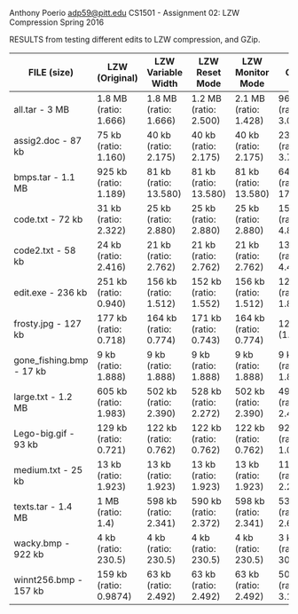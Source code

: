 Anthony Poerio
adp59@pitt.edu
CS1501 - Assignment 02: LZW Compression
Spring 2016

RESULTS from testing different edits to LZW compression, and GZip.

| FILE (size)              | LZW (Original)         | LZW Variable Width    | LZW Reset Mode        | LZW Monitor Mode      | G-Zip                  |
|--------------------------|------------------------|-----------------------|-----------------------|-----------------------|------------------------|
| all.tar - 3 MB           | 1.8 MB  (ratio: 1.666) | 1.8 MB (ratio: 1.666) | 1.2 MB (ratio: 2.500) | 2.1 MB (ratio: 1.428) | 969 kb  (ratio: 3.096) |
| assig2.doc - 87 kb       | 75 kb   (ratio: 1.160) | 40 kb (ratio: 2.175)  | 40 kb (ratio: 2.175)  | 40 kb (ratio: 2.175)  | 23 kb (ratio: 3.783)   |
| bmps.tar - 1.1 MB        | 925 kb (ratio: 1.189)  | 81 kb (ratio: 13.580) | 81 kb (ratio: 13.580) | 81 kb (ratio: 13.580) | 64 kb  (ratio: 17.188) |
| code.txt - 72 kb         | 31 kb (ratio: 2.322)   | 25 kb (ratio: 2.880)  | 25 kb (ratio: 2.880)  | 25 kb (ratio: 2.880)  | 15 kb (ratio:  4.800)  |
| code2.txt - 58 kb        | 24 kb (ratio: 2.416)   | 21 kb (ratio:  2.762) | 21 kb (ratio: 2.762)  | 21 kb (ratio: 2.762)  | 13 kb  (ratio: 4.462)  |
| edit.exe - 236 kb        | 251 kb  (ratio: 0.940) | 156 kb (ratio: 1.512) | 152 kb (ratio: 1.552) | 156 kb (ratio: 1.512) | 127 kb (ratio: 1.858)  |
| frosty.jpg - 127 kb      | 177 kb  (ratio: 0.718) | 164 kb (ratio: 0.774) | 171 kb (ratio: 0.743) | 164 kb (ratio: 0.774) | 127 kb (1.000)         |
| gone_fishing.bmp - 17 kb | 9 kb  (ratio: 1.888)   | 9 kb (ratio: 1.888)   | 9 kb (ratio: 1.888)   | 9 kb (ratio: 1.888)   | 9 kb (ratio: 1.888)    |
| large.txt - 1.2 MB       | 605 kb (ratio: 1.983)  | 502 kb (ratio: 2.390) | 528 kb (ratio: 2.272) | 502 kb (ratio: 2.390) | 493 kb (ratio: 2.434)  |
| Lego-big.gif - 93 kb     | 129 kb (ratio: 0.721)  | 122 kb (ratio: 0.762) | 122 kb (ratio: 0.762) | 122 kb (ratio: 0.762) | 92 kb (ratio: 1.011)   |
| medium.txt - 25 kb       | 13 kb (ratio: 1.923)   | 13 kb (ratio: 1.923)  | 13 kb (ratio: 1.923)  | 13 kb (ratio: 1.923)  | 11 kb (ratio: 2.273)   |
| texts.tar - 1.4 MB       | 1 MB  (ratio: 1.4)     | 598 kb (ratio: 2.341) | 590 kb (ratio: 2.372) | 598 kb (ratio: 2.341) | 533 kb (ratio: 2.627)  |
| wacky.bmp - 922 kb       | 4 kb  (ratio: 230.5)   | 4 kb (ratio: 230.5)   | 4 kb (ratio: 230.5)   | 4 kb (ratio: 230.5)   | 3 kb (ratio: 307.333)  |
| winnt256.bmp - 157 kb    | 159 kb (ratio: 0.9874) | 63 kb (ratio: 2.492)  | 63  kb (ratio: 2.492) | 63 kb (ratio: 2.492)  | 50 kb (ratio: 3.140)   |
